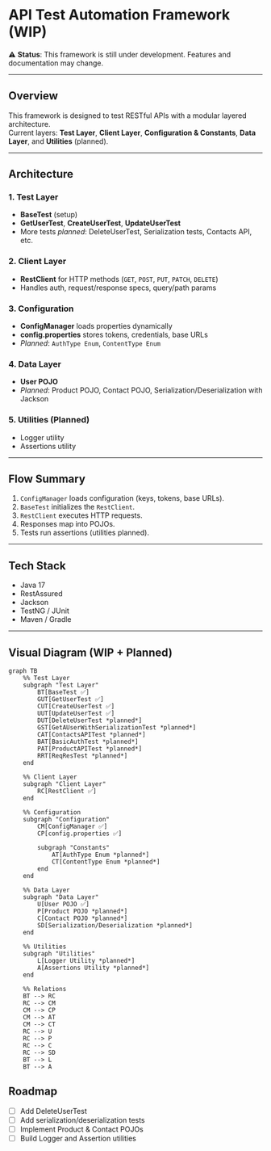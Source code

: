 # API Test Automation Framework (WIP)

⚠️ **Status**: This framework is still under development. Features and documentation may change.

---

## Overview
This framework is designed to test RESTful APIs with a modular layered architecture.  
Current layers: **Test Layer**, **Client Layer**, **Configuration & Constants**, **Data Layer**, and **Utilities** (planned).

---

## Architecture

### 1. Test Layer
- **BaseTest** (setup)  
- **GetUserTest**, **CreateUserTest**, **UpdateUserTest**  
- More tests *planned*: DeleteUserTest, Serialization tests, Contacts API, etc.

### 2. Client Layer
- **RestClient** for HTTP methods (`GET`, `POST`, `PUT`, `PATCH`, `DELETE`)  
- Handles auth, request/response specs, query/path params  

### 3. Configuration
- **ConfigManager** loads properties dynamically  
- **config.properties** stores tokens, credentials, base URLs  
- *Planned*: `AuthType Enum`, `ContentType Enum`

### 4. Data Layer
- **User POJO**  
- *Planned*: Product POJO, Contact POJO, Serialization/Deserialization with Jackson

### 5. Utilities (Planned)
- Logger utility  
- Assertions utility  

---

## Flow Summary
1. `ConfigManager` loads configuration (keys, tokens, base URLs).  
2. `BaseTest` initializes the `RestClient`.  
3. `RestClient` executes HTTP requests.  
4. Responses map into POJOs.  
5. Tests run assertions (utilities planned).  

---

## Tech Stack
- Java 17  
- RestAssured  
- Jackson  
- TestNG / JUnit  
- Maven / Gradle  

---

## Visual Diagram (WIP + Planned)

```mermaid
graph TB
    %% Test Layer
    subgraph "Test Layer"
        BT[BaseTest ✅]
        GUT[GetUserTest ✅]
        CUT[CreateUserTest ✅]
        UUT[UpdateUserTest ✅]
        DUT[DeleteUserTest *planned*]
        GST[GetAUserWithSerializationTest *planned*]
        CAT[ContactsAPITest *planned*]
        BAT[BasicAuthTest *planned*]
        PAT[ProductAPITest *planned*]
        RRT[ReqResTest *planned*]
    end

    %% Client Layer
    subgraph "Client Layer"
        RC[RestClient ✅]
    end

    %% Configuration
    subgraph "Configuration"
        CM[ConfigManager ✅]
        CP[config.properties ✅]
        
        subgraph "Constants"
            AT[AuthType Enum *planned*]
            CT[ContentType Enum *planned*]
        end
    end

    %% Data Layer
    subgraph "Data Layer"
        U[User POJO ✅]
        P[Product POJO *planned*]
        C[Contact POJO *planned*]
        SD[Serialization/Deserialization *planned*]
    end

    %% Utilities
    subgraph "Utilities"
        L[Logger Utility *planned*]
        A[Assertions Utility *planned*]
    end

    %% Relations
    BT --> RC
    RC --> CM
    CM --> CP
    CM --> AT
    CM --> CT
    RC --> U
    RC --> P
    RC --> C
    RC --> SD
    BT --> L
    BT --> A
```
## Roadmap
- [ ] Add DeleteUserTest  
- [ ] Add serialization/deserialization tests  
- [ ] Implement Product & Contact POJOs  
- [ ] Build Logger and Assertion utilities  
